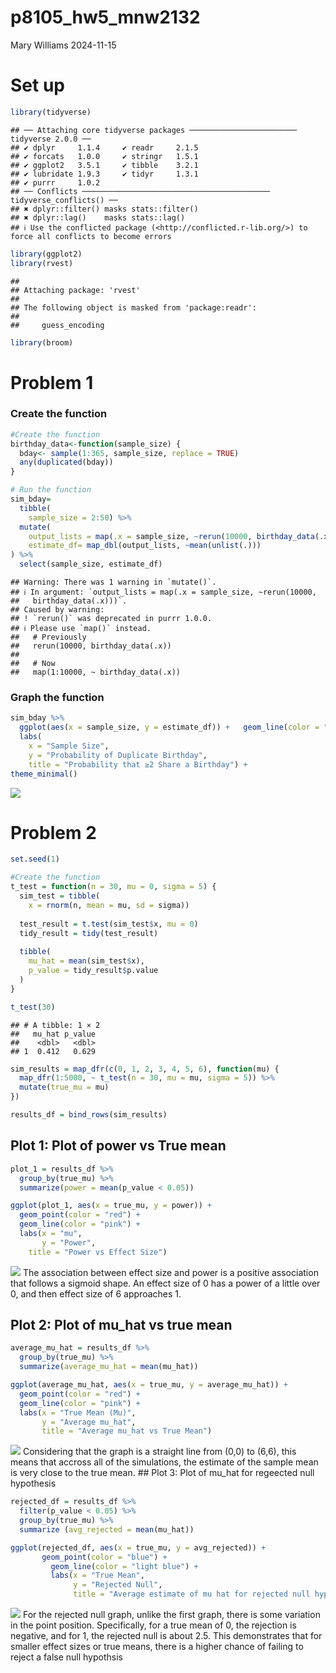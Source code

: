 p8105_hw5_mnw2132
================
Mary Williams
2024-11-15

# Set up

``` r
library(tidyverse)
```

    ## ── Attaching core tidyverse packages ──────────────────────── tidyverse 2.0.0 ──
    ## ✔ dplyr     1.1.4     ✔ readr     2.1.5
    ## ✔ forcats   1.0.0     ✔ stringr   1.5.1
    ## ✔ ggplot2   3.5.1     ✔ tibble    3.2.1
    ## ✔ lubridate 1.9.3     ✔ tidyr     1.3.1
    ## ✔ purrr     1.0.2     
    ## ── Conflicts ────────────────────────────────────────── tidyverse_conflicts() ──
    ## ✖ dplyr::filter() masks stats::filter()
    ## ✖ dplyr::lag()    masks stats::lag()
    ## ℹ Use the conflicted package (<http://conflicted.r-lib.org/>) to force all conflicts to become errors

``` r
library(ggplot2)
library(rvest)
```

    ## 
    ## Attaching package: 'rvest'
    ## 
    ## The following object is masked from 'package:readr':
    ## 
    ##     guess_encoding

``` r
library(broom)
```

# Problem 1

### Create the function

``` r
#Create the function
birthday_data<-function(sample_size) {
  bday<- sample(1:365, sample_size, replace = TRUE)
  any(duplicated(bday))
}
```

``` r
# Run the function
sim_bday= 
  tibble(
    sample_size = 2:50) %>%
  mutate(
    output_lists = map(.x = sample_size, ~rerun(10000, birthday_data(.x))), 
    estimate_df= map_dbl(output_lists, ~mean(unlist(.)))
) %>%
  select(sample_size, estimate_df)
```

    ## Warning: There was 1 warning in `mutate()`.
    ## ℹ In argument: `output_lists = map(.x = sample_size, ~rerun(10000,
    ##   birthday_data(.x)))`.
    ## Caused by warning:
    ## ! `rerun()` was deprecated in purrr 1.0.0.
    ## ℹ Please use `map()` instead.
    ##   # Previously
    ##   rerun(10000, birthday_data(.x))
    ## 
    ##   # Now
    ##   map(1:10000, ~ birthday_data(.x))

### Graph the function

``` r
sim_bday %>%
  ggplot(aes(x = sample_size, y = estimate_df)) +   geom_line(color = "light pink") +  geom_point(color = "red") + 
  labs(
    x = "Sample Size",
    y = "Probability of Duplicate Birthday",
    title = "Probability that ≥2 Share a Birthday") + 
theme_minimal()
```

![](mnw2132_hw5_files/figure-gfm/unnamed-chunk-3-1.png)<!-- -->

# Problem 2

``` r
set.seed(1)

#Create the function 
t_test = function(n = 30, mu = 0, sigma = 5) {
  sim_test = tibble(
    x = rnorm(n, mean = mu, sd = sigma))
  
  test_result = t.test(sim_test$x, mu = 0)
  tidy_result = tidy(test_result)
  
  tibble(
    mu_hat = mean(sim_test$x),
    p_value = tidy_result$p.value
  )
}

t_test(30)
```

    ## # A tibble: 1 × 2
    ##   mu_hat p_value
    ##    <dbl>   <dbl>
    ## 1  0.412   0.629

``` r
sim_results = map_dfr(c(0, 1, 2, 3, 4, 5, 6), function(mu) {
  map_dfr(1:5000, ~ t_test(n = 30, mu = mu, sigma = 5)) %>%
  mutate(true_mu = mu)
})
```

``` r
results_df = bind_rows(sim_results)
```

## Plot 1: Plot of power vs True mean

``` r
plot_1 = results_df %>%
  group_by(true_mu) %>%
  summarize(power = mean(p_value < 0.05))

ggplot(plot_1, aes(x = true_mu, y = power)) +
  geom_point(color = "red") + 
  geom_line(color = "pink") + 
  labs(x = "mu", 
       y = "Power", 
    title = "Power vs Effect Size")
```

![](mnw2132_hw5_files/figure-gfm/unnamed-chunk-7-1.png)<!-- --> The
association between effect size and power is a positive association that
follows a sigmoid shape. An effect size of 0 has a power of a little
over 0, and then effect size of 6 approaches 1.

## Plot 2: Plot of mu_hat vs true mean

``` r
average_mu_hat = results_df %>%
  group_by(true_mu) %>%
  summarize(average_mu_hat = mean(mu_hat))

ggplot(average_mu_hat, aes(x = true_mu, y = average_mu_hat)) +
  geom_point(color = "red") +
  geom_line(color = "pink") +
  labs(x = "True Mean (Mu)",
       y = "Average mu_hat",
       title = "Average mu_hat vs True Mean")
```

![](mnw2132_hw5_files/figure-gfm/unnamed-chunk-8-1.png)<!-- -->
Considering that the graph is a straight line from (0,0) to (6,6), this
means that accross all of the simulations, the estimate of the sample
mean is very close to the true mean. \## Plot 3: Plot of mu_hat for
regeected null hypothesis

``` r
rejected_df = results_df %>%
  filter(p_value < 0.05) %>%
  group_by(true_mu) %>%
  summarize (avg_rejected = mean(mu_hat))
```

``` r
ggplot(rejected_df, aes(x = true_mu, y = avg_rejected)) +
       geom_point(color = "blue") +
         geom_line(color = "light blue") +
         labs(x = "True Mean",
              y = "Rejected Null",
              title = "Average estimate of mu hat for rejected null hypotheses")
```

![](mnw2132_hw5_files/figure-gfm/unnamed-chunk-10-1.png)<!-- --> For the
rejected null graph, unlike the first graph, there is some variation in
the point position. Specifically, for a true mean of 0, the rejection is
negative, and for 1, the rejected null is about 2.5. This demonstrates
that for smaller effect sizes or true means, there is a higher chance of
failing to reject a false null hypothsis
